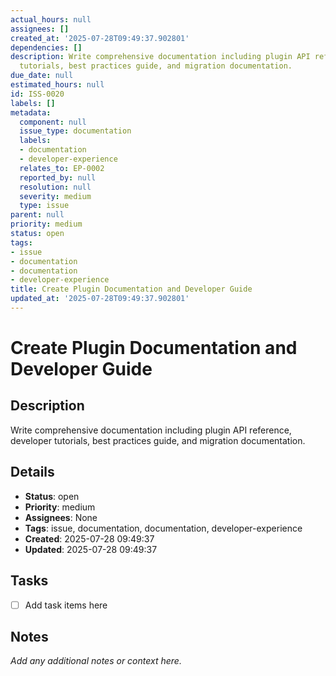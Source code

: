 ```yaml
---
actual_hours: null
assignees: []
created_at: '2025-07-28T09:49:37.902801'
dependencies: []
description: Write comprehensive documentation including plugin API reference, developer
  tutorials, best practices guide, and migration documentation.
due_date: null
estimated_hours: null
id: ISS-0020
labels: []
metadata:
  component: null
  issue_type: documentation
  labels:
  - documentation
  - developer-experience
  relates_to: EP-0002
  reported_by: null
  resolution: null
  severity: medium
  type: issue
parent: null
priority: medium
status: open
tags:
- issue
- documentation
- documentation
- developer-experience
title: Create Plugin Documentation and Developer Guide
updated_at: '2025-07-28T09:49:37.902801'
---
```


# Create Plugin Documentation and Developer Guide

## Description
Write comprehensive documentation including plugin API reference, developer tutorials, best practices guide, and migration documentation.

## Details
- **Status**: open
- **Priority**: medium
- **Assignees**: None
- **Tags**: issue, documentation, documentation, developer-experience
- **Created**: 2025-07-28 09:49:37
- **Updated**: 2025-07-28 09:49:37

## Tasks
- [ ] Add task items here

## Notes
_Add any additional notes or context here._
